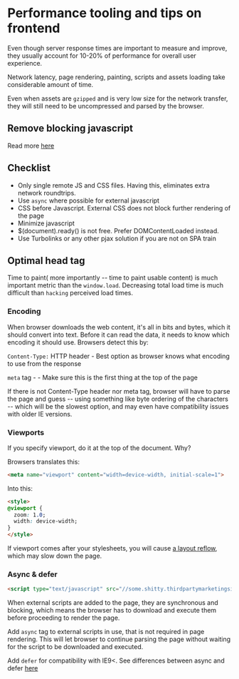 # Performance tooling and tips on frontend

Even though server response times are important to measure and improve, they usually account for 10-20% of performance for overall user experience.

Network latency, page rendering, painting, scripts and assets loading take considerable amount of time.

Even when assets are `gzipped` and is very low size for the network transfer, they will still need to be uncompressed and parsed by the browser.

## Remove blocking javascript

Read more [here](https://developers.google.com/speed/docs/insights/BlockingJS)

## Checklist

- Only single remote JS and CSS files. Having this, eliminates extra network roundtrips.
- Use `async` where possible for external javascript
- CSS before Javascript. External CSS does not block further rendering of the page
- Minimize javascript
- $(document).ready() is not free. Prefer DOMContentLoaded instead.
- Use Turbolinks or any other pjax solution if you are not on SPA train

## Optimal head tag

Time to paint( more importantly -- time to paint usable content) is much important metric than the `window.load`. Decreasing total load time is much difficult than `hacking` perceived load times.

### Encoding

When browser downloads the web content, it's all in bits and bytes, which it should convert into text. Before it can read the data, it needs to know which encoding it should use. Browsers detect this by:

`Content-Type:` HTTP header - Best option as browser knows what encoding to use from the response

`meta` tag - <meta charset="UTF-8"> - Make sure this is the first thing at the top of the page

If there is not Content-Type header nor meta tag, browser will have to parse the page and guess -- using something like byte ordering of the characters -- which will be the slowest option, and may even have compatibility issues with older IE versions.

### Viewports

If you specify viewport, do it at the top of the document. Why?

Browsers translates this:

```html
<meta name="viewport" content="width=device-width, initial-scale=1">
```

Into this:

```html
<style>
@viewport { 
  zoom: 1.0;
  width: device-width;
}
</style>
```

If viewport comes after your stylesheets, you will cause [a layout reflow](https://developers.google.com/speed/docs/insights/browser-reflow?hl=en), which may slow down the page.

### Async & defer

```html
<script type="text/javascript" src="//some.shitty.thirdpartymarketingsite.com/craptracker.js"></script>
```

When external scripts are added to the page, they are synchronous and blocking, which means the browser has to download and execute them before proceeding to render the page.

Add `async` tag to external scripts in use, that is not required in page rendering. This will let browser to continue parsing the page without waiting for the script to be downloaded and executed.

Add `defer` for compatibility with IE9<. See differences between async and defer [here](https://www.growingwiththeweb.com/2014/02/async-vs-defer-attributes.html)



